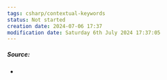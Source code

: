 ```yaml
---
tags: csharp/contextual-keywords
status: Not started
creation date: 2024-07-06 17:37
modification date: Saturday 6th July 2024 17:37:05
---
```

##### Source:
* 